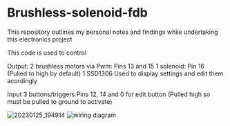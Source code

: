 # Brushless-solenoid-fdb
This repository outlines my personal notes and findings while undertaking this electronics project

This code is used to control

Output:
2 brushless motors via Pwm:     Pins 13 and 15
1 solenoid:                     Pin 16 (Pulled to high by default)
1 SSD1306                       Used to display settings and edit them acordingly 

Input
3 buttons/triggers              Pins 12, 14 and 0 for edit button (Pulled high so must be pulled to ground to activate)

![20230125_194914](https://user-images.githubusercontent.com/60119374/214763709-8e027242-4d91-4f01-87d8-ab4c3d882b4f.jpg)
![wiring diagram](https://user-images.githubusercontent.com/60119374/214763651-4cce5c52-4976-4265-a3cc-d0a9a06f7a90.png)

